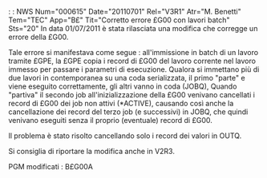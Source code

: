  :  : NWS Num="000615" Date="20110701" Rel="V3R1" Atr="M. Benetti" Tem="TEC" App="B£" Tit="Corretto errore £G00 con lavori batch" Sts="20"
In data 01/07/2011 è stata rilasciata una modifica che corregge un errore della £G00.

Tale errore si manifestava come segue : 
all'immissione in batch di un lavoro tramite £GPE, la £GPE copia i record di £G00 del lavoro corrente nel lavoro immesso per passare i parametri di esecuzione.
Qualora si immettano più di due lavori in contemporanea su una coda serializzata, il primo "parte"
e viene eseguito correttamente, gli altri vanno in coda (JOBQ),
Quando "partiva" il secondo job all'inizializzazione della £G00 venivano cancellati i record di £G00
dei job non attivi (\*ACTIVE), causando così anche la cancellazione dei record del terzo job (e successivi) in JOBQ, che quindi venivano eseguiti senza il proprio (eventuale) record di £G00.

Il problema è stato risolto cancellando solo i record dei valori in OUTQ.

Si consiglia di riportare la modifica anche in V2R3.

PGM modificati : 
B£G00A
